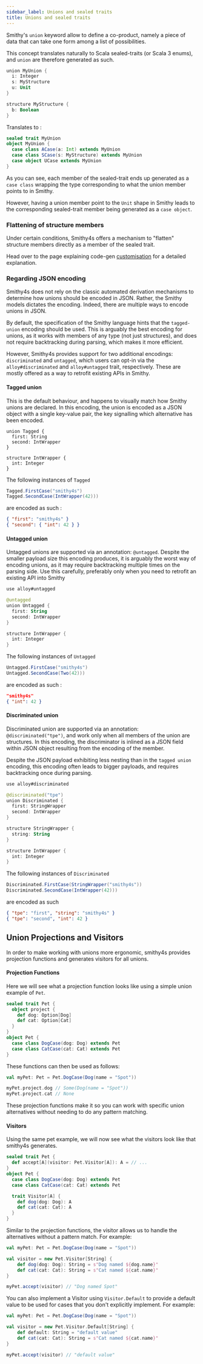```yaml
---
sidebar_label: Unions and sealed traits
title: Unions and sealed traits
---
```


Smithy's `union` keyword allow to define a co-product, namely a piece of data that can take one form among a list of possibilities.

This concept translates naturally to Scala sealed-traits (or Scala 3 enums), and `union` are therefore generated as such.

```kotlin
union MyUnion {
  i: Integer
  s: MyStructure
  u: Unit
}

structure MyStructure {
  b: Boolean
}
```

Translates to :

```scala
sealed trait MyUnion
object MyUnion {
  case class ACase(a: Int) extends MyUnion
  case class SCase(s: MyStructure) extends MyUnion
  case object UCase extends MyUnion
}
```

As you can see, each member of the sealed-trait ends up generated as a `case class` wrapping the type corresponding to what the union member points to in Smithy.

However, having a union member point to the `Unit` shape in Smithy leads to the corresponding sealed-trait member being generated as a `case object`.

### Flattening of structure members

Under certain conditions, Smithy4s offers a mechanism to "flatten" structure members directly as a member of the sealed trait.

Head over to the page explaining code-gen [customisation](01-customisation/02-adts.md) for a detailed explanation.

### Regarding JSON encoding

Smithy4s does not rely on the classic automated derivation mechanisms to determine how unions should be encoded in JSON. Rather, the Smithy models dictates the encoding. Indeed, there are multiple ways to encode unions in JSON.

By default, the specification of the Smithy language hints that the `tagged-union` encoding should be used. This is arguably the best encoding for unions, as it works with members of any type (not just structures), and does not require backtracking during parsing, which makes it more efficient.

However, Smithy4s provides support for two additional encodings: `discriminated` and `untagged`, which users can opt-in via the `alloy#discriminated` and `alloy#untagged` trait, respectively. These are mostly offered as a way to retrofit existing APIs in Smithy.


#### Tagged union

This is the default behaviour, and happens to visually match how Smithy unions are declared. In this encoding, the union is encoded as a JSON object with a single key-value pair, the key signalling which alternative has been encoded.

```
union Tagged {
  first: String
  second: IntWrapper
}

structure IntWrapper {
  int: Integer
}
```

The following instances of `Tagged`

```scala
Tagged.FirstCase("smithy4s")
Tagged.SecondCase(IntWrapper(42)))
```

are encoded as such :

```json
{ "first": "smithy4s" }
{ "second": { "int": 42 } }
```

#### Untagged union

Untagged unions are supported via an annotation: `@untagged`. Despite the smaller payload size this encoding produces, it is arguably the worst way of encoding unions, as it may require backtracking multiple times on the parsing side. Use this carefully, preferably only when you need to retrofit an existing API into Smithy

```kotlin
use alloy#untagged

@untagged
union Untagged {
  first: String
  second: IntWrapper
}

structure IntWrapper {
  int: Integer
}
```

The following instances of `Untagged`

```scala
Untagged.FirstCase("smithy4s")
Untagged.SecondCase(Two(42)))
```

are encoded as such :

```json
"smithy4s"
{ "int": 42 }
```

#### Discriminated union

Discriminated union are supported via an annotation: `@discriminated("tpe")`, and work only when all members of the union are structures.
In this encoding, the discriminator is inlined as a JSON field within JSON object resulting from the encoding of the member.

Despite the JSON payload exhibiting less nesting than in the `tagged union` encoding, this encoding often leads to bigger payloads, and requires backtracking once during parsing.

```kotlin
use alloy#discriminated

@discriminated("tpe")
union Discriminated {
  first: StringWrapper
  second: IntWrapper
}

structure StringWrapper {
  string: String
}

structure IntWrapper {
  int: Integer
}
```

The following instances of `Discriminated`

```scala
Discriminated.FirstCase(StringWrapper("smithy4s"))
Discriminated.SecondCase(IntWrapper(42)))
```

are  encoded as such

```json
{ "tpe": "first", "string": "smithy4s" }
{ "tpe": "second", "int": 42 }
```

## Union Projections and Visitors

In order to make working with unions more ergonomic, smithy4s provides projection functions and generates visitors for all unions.

#### Projection Functions

Here we will see what a projection function looks like using a simple union example of `Pet`.

```scala
sealed trait Pet {
  object project {
    def dog: Option[Dog]
    def cat: Option[Cat]
  }
}
object Pet {
  case class DogCase(dog: Dog) extends Pet
  case class CatCase(cat: Cat) extends Pet
}
```

These functions can then be used as follows:

```scala
val myPet: Pet = Pet.DogCase(Dog(name = "Spot"))

myPet.project.dog // Some(Dog(name = "Spot"))
myPet.project.cat // None
```

These projection functions make it so you can work with specific union alternatives without needing to do any pattern matching.

#### Visitors

Using the same pet example, we will now see what the visitors look like that smithy4s generates.

```scala
sealed trait Pet {
  def accept[A](visitor: Pet.Visitor[A]): A = // ...
}
object Pet {
  case class DogCase(dog: Dog) extends Pet
  case class CatCase(cat: Cat) extends Pet

  trait Visitor[A] {
    def dog(dog: Dog): A
    def cat(cat: Cat): A
  }
}
```

Similar to the projection functions, the visitor allows us to handle the alternatives without a pattern match. For example:

```scala
val myPet: Pet = Pet.DogCase(Dog(name = "Spot"))

val visitor = new Pet.Visitor[String] {
    def dog(dog: Dog): String = s"Dog named ${dog.name}"
    def cat(cat: Cat): String = s"Cat named ${cat.name}"
}

myPet.accept(visitor) // "Dog named Spot"
```

You can also implement a Visitor using `Visitor.Default` to provide a default value to be used for cases that you don't explicitly implement. For example:

```scala
val myPet: Pet = Pet.DogCase(Dog(name = "Spot"))

val visitor = new Pet.Visitor.Default[String] {
    def default: String = "default value"
    def cat(cat: Cat): String = s"Cat named ${cat.name}"
}

myPet.accept(visitor) // "default value"
```
